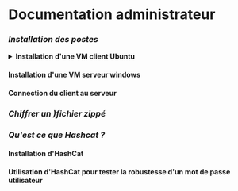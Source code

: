 # Documentation administrateur

### *Installation des postes*
<details>
<summary><strong> Installation d'une VM client Ubuntu </strong></summary>

  
  * Choisir l'OS et la version souhaitée.
 
![x](https://i.imgur.com/6WUTuYD.png)


![Y](https://i.imgur.com/IINxXgi.png)


 * Definition des ressources à allouer
   

![z](https://i.imgur.com/KR0v3Bd.png)


 * Determination de l'espace de stockage

   ![A](https://i.imgur.com/PSlvETM.png)
</details>

#### Installation d'une VM serveur windows

#### Connection du client au serveur

### *Chiffrer un )fichier zippé*

### *Qu'est ce que Hashcat ?*

#### Installation d'HashCat

#### Utilisation d'HashCat pour tester la robustesse d'un mot de passe utilisateur

